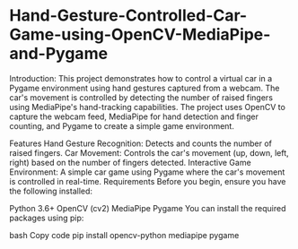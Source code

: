 # Hand-Gesture-Controlled-Car-Game-using-OpenCV-MediaPipe-and-Pygame
Introduction:
This project demonstrates how to control a virtual car in a Pygame environment using hand gestures captured from a webcam. The car's movement is controlled by detecting the number of raised fingers using MediaPipe's hand-tracking capabilities. The project uses OpenCV to capture the webcam feed, MediaPipe for hand detection and finger counting, and Pygame to create a simple game environment.

Features
Hand Gesture Recognition: Detects and counts the number of raised fingers.
Car Movement: Controls the car's movement (up, down, left, right) based on the number of fingers detected.
Interactive Game Environment: A simple car game using Pygame where the car's movement is controlled in real-time.
Requirements
Before you begin, ensure you have the following installed:

Python 3.6+
OpenCV (cv2)
MediaPipe
Pygame
You can install the required packages using pip:

bash
Copy code
pip install opencv-python mediapipe pygame
